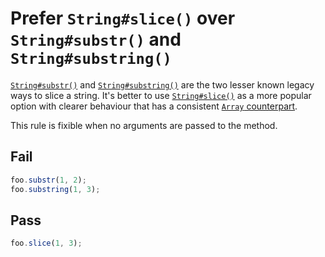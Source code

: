 # Prefer `String#slice()` over `String#substr()` and `String#substring()`

[`String#substr()`](https://developer.mozilla.org/en-US/docs/Web/JavaScript/Reference/Global_Objects/String/substr) and [`String#substring()`](https://developer.mozilla.org/en-US/docs/Web/JavaScript/Reference/Global_Objects/String/substring) are the two lesser known legacy ways to slice a string. It's better to use [`String#slice()`](https://developer.mozilla.org/en-US/docs/Web/JavaScript/Reference/Global_Objects/String/slice) as a more popular option with clearer behaviour that has a consistent [`Array` counterpart](https://developer.mozilla.org/en-US/docs/Web/JavaScript/Reference/Global_Objects/Array/slice).

This rule is fixible when no arguments are passed to the method.

## Fail

```js
foo.substr(1, 2);
foo.substring(1, 3);
```


## Pass

```js
foo.slice(1, 3);
```
